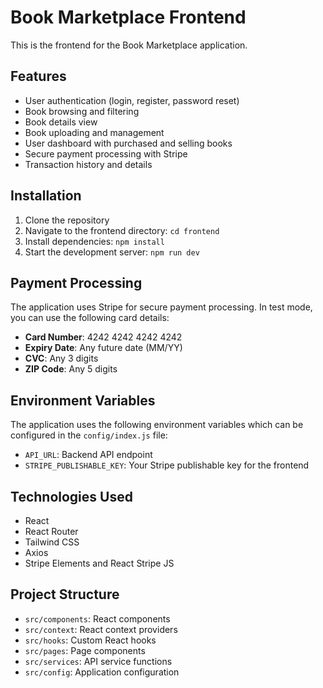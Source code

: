 # Book Marketplace Frontend

This is the frontend for the Book Marketplace application.

## Features

- User authentication (login, register, password reset)
- Book browsing and filtering
- Book details view
- Book uploading and management
- User dashboard with purchased and selling books
- Secure payment processing with Stripe
- Transaction history and details

## Installation

1. Clone the repository
2. Navigate to the frontend directory: `cd frontend`
3. Install dependencies: `npm install`
4. Start the development server: `npm run dev`

## Payment Processing

The application uses Stripe for secure payment processing. In test mode, you can use the following card details:

- **Card Number**: 4242 4242 4242 4242
- **Expiry Date**: Any future date (MM/YY)
- **CVC**: Any 3 digits
- **ZIP Code**: Any 5 digits

## Environment Variables

The application uses the following environment variables which can be configured in the `config/index.js` file:

- `API_URL`: Backend API endpoint
- `STRIPE_PUBLISHABLE_KEY`: Your Stripe publishable key for the frontend

## Technologies Used

- React
- React Router
- Tailwind CSS
- Axios
- Stripe Elements and React Stripe JS

## Project Structure

- `src/components`: React components
- `src/context`: React context providers
- `src/hooks`: Custom React hooks
- `src/pages`: Page components
- `src/services`: API service functions
- `src/config`: Application configuration
